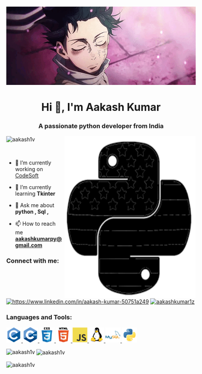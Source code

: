 [![Header](0becc1f20de8909c7daa826c1221af67.gif "Header")](#)

<h1 align="center">Hi 👋, I'm Aakash Kumar</h1>
<h3 align="center">A passionate python developer from India</h3>
<img align="right" alt="Coding" width="350" height="430" src="p1.jpg">

<p align="left"> <img src="https://komarev.com/ghpvc/?username=aakash1v&label=Profile%20views&color=0e75b6&style=flat" alt="aakash1v" /> </p>

<p align="left"> <a href="https://twitter.com/" target="blank"><img src="https://img.shields.io/twitter/follow/?logo=twitter&style=for-the-badge" alt="" /></a> </p>

- 🔭 I’m currently working on [CodeSoft](https://github.com/aakash1v/CodeSoft.git)

- 🌱 I’m currently learning **Tkinter**

- 💬 Ask me about **python , Sql ,**

- 📫 How to reach me **aakashkumarpy@gmail.com**

<h3 align="left">Connect with me:</h3>
<p align="left">
<a href="https://www.linkedin.com/in/aakash-kumar-50751a249" target="blank"><img align="center" src="https://raw.githubusercontent.com/rahuldkjain/github-profile-readme-generator/master/src/images/icons/Social/linked-in-alt.svg" alt="https://www.linkedin.com/in/aakash-kumar-50751a249" height="30" width="40" /></a>
<a href="https://instagram.com/aakashkumar1z" target="blank"><img align="center" src="https://raw.githubusercontent.com/rahuldkjain/github-profile-readme-generator/master/src/images/icons/Social/instagram.svg" alt="aakashkumar1z" height="30" width="40" /></a>
</p>

<h3 align="left">Languages and Tools:</h3>
<p align="left"> <a href="https://www.cprogramming.com/" target="_blank" rel="noreferrer"> <img src="https://raw.githubusercontent.com/devicons/devicon/master/icons/c/c-original.svg" alt="c" width="40" height="40"/> </a> <a href="https://www.w3schools.com/cpp/" target="_blank" rel="noreferrer"> <img src="https://raw.githubusercontent.com/devicons/devicon/master/icons/cplusplus/cplusplus-original.svg" alt="cplusplus" width="40" height="40"/> </a> <a href="https://www.w3schools.com/css/" target="_blank" rel="noreferrer"> <img src="https://raw.githubusercontent.com/devicons/devicon/master/icons/css3/css3-original-wordmark.svg" alt="css3" width="40" height="40"/> </a> <a href="https://www.w3.org/html/" target="_blank" rel="noreferrer"> <img src="https://raw.githubusercontent.com/devicons/devicon/master/icons/html5/html5-original-wordmark.svg" alt="html5" width="40" height="40"/> </a> <a href="https://developer.mozilla.org/en-US/docs/Web/JavaScript" target="_blank" rel="noreferrer"> <img src="https://raw.githubusercontent.com/devicons/devicon/master/icons/javascript/javascript-original.svg" alt="javascript" width="40" height="40"/> </a> <a href="https://www.linux.org/" target="_blank" rel="noreferrer"> <img src="https://raw.githubusercontent.com/devicons/devicon/master/icons/linux/linux-original.svg" alt="linux" width="40" height="40"/> </a> <a href="https://www.mysql.com/" target="_blank" rel="noreferrer"> <img src="https://raw.githubusercontent.com/devicons/devicon/master/icons/mysql/mysql-original-wordmark.svg" alt="mysql" width="40" height="40"/> </a> <a href="https://www.python.org" target="_blank" rel="noreferrer"> <img src="https://raw.githubusercontent.com/devicons/devicon/master/icons/python/python-original.svg" alt="python" width="40" height="40"/> </a> </p>

<p><img align="left" src="https://github-readme-stats.vercel.app/api/top-langs?username=aakash1v&show_icons=true&locale=en&layout=compact" alt="aakash1v" /></p>

<p>&nbsp;<img align="center" src="https://github-readme-stats.vercel.app/api?username=aakash1v&show_icons=true&locale=en" alt="aakash1v" /></p>

<p><img align="center" src="https://github-readme-streak-stats.herokuapp.com/?user=aakash1v&" alt="aakash1v" /></p>
